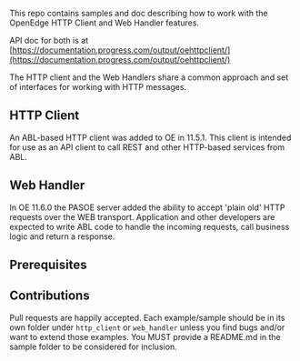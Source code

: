 This repo contains samples and doc describing how to work with the OpenEdge HTTP Client and Web Handler features.

API doc for both is at [https://documentation.progress.com/output/oehttpclient/](https://documentation.progress.com/output/oehttpclient/)  

The HTTP client and the Web Handlers share a common approach and set of interfaces for working with HTTP messages. 

## HTTP Client
An ABL-based HTTP client was added to OE in 11.5.1. This client is intended for use as an API client to call REST and other HTTP-based services from ABL. 

## Web Handler
In OE 11.6.0 the PASOE server added the ability to accept 'plain old' HTTP requests over the WEB transport. Application and other developers are expected to write ABL code to handle the incoming requests, call business logic and return a response.    


## Prerequisites

## Contributions
Pull requests are happily accepted. Each example/sample should be in its own folder under `http_client` or `web_handler` unless you find bugs and/or want to extend those examples. You MUST provide a README.md in the sample folder to be considered for inclusion.
